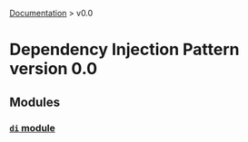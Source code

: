 [Documentation](/docs/documentation.md) >
 v0.0

# Dependency Injection Pattern version 0.0

## Modules

### [`di` module](di/module.md)

